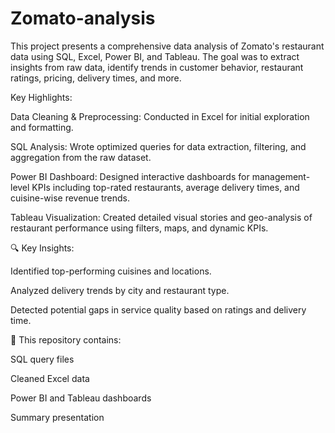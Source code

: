 # Zomato-analysis

This project presents a comprehensive data analysis of Zomato's restaurant data using SQL, Excel, Power BI, and Tableau. The goal was to extract insights from raw data, identify trends in customer behavior, restaurant ratings, pricing, delivery times, and more.

Key Highlights:

Data Cleaning & Preprocessing: Conducted in Excel for initial exploration and formatting.

SQL Analysis: Wrote optimized queries for data extraction, filtering, and aggregation from the raw dataset.

Power BI Dashboard: Designed interactive dashboards for management-level KPIs including top-rated restaurants, average delivery times, and cuisine-wise revenue trends.

Tableau Visualization: Created detailed visual stories and geo-analysis of restaurant performance using filters, maps, and dynamic KPIs.

🔍 Key Insights:

Identified top-performing cuisines and locations.

Analyzed delivery trends by city and restaurant type.

Detected potential gaps in service quality based on ratings and delivery time.

📁 This repository contains:

SQL query files

Cleaned Excel data

Power BI and Tableau dashboards

Summary presentation
